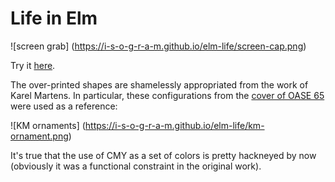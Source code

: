# Life in Elm

![screen grab]
(https://i-s-o-g-r-a-m.github.io/elm-life/screen-cap.png)

Try it [here](https://i-s-o-g-r-a-m.github.io/elm-life/).

The over-printed shapes are shamelessly appropriated from the work of
Karel Martens. In particular, these configurations from the
[cover of OASE 65](http://www.oasejournal.nl/en/Issues/65)
were used as a reference:

![KM ornaments]
(https://i-s-o-g-r-a-m.github.io/elm-life/km-ornament.png)

It's true that the use of CMY as a set of colors is pretty hackneyed by now
(obviously it was a functional constraint in the original work).
